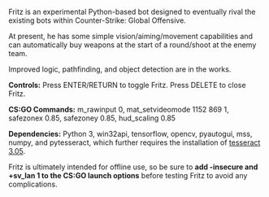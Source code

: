 Fritz is an experimental Python-based bot designed to eventually rival the existing bots within Counter-Strike: Global Offensive.

At present, he has some simple vision/aiming/movement capabilities and can automatically buy weapons at the start of a round/shoot at the enemy team.

Improved logic, pathfinding, and object detection are in the works.

**Controls:** Press ENTER/RETURN to toggle Fritz. Press DELETE to close Fritz.

**CS:GO Commands:** m_rawinput 0, mat_setvideomode 1152 869 1, safezonex 0.85, safezoney 0.85, hud_scaling 0.85

**Dependencies:** Python 3, win32api, tensorflow, opencv, pyautogui, mss, numpy, and pytesseract, which further requires the installation of [tesseract 3.05](https://github.com/UB-Mannheim/tesseract/wiki).

Fritz is ultimately intended for offline use, so be sure to **add -insecure and +sv_lan 1 to the CS:GO launch options** before testing Fritz to avoid any complications.